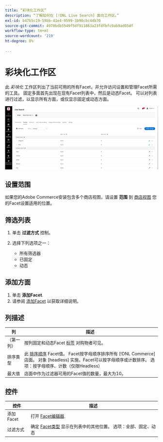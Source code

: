 ```yaml
---
title: “彩块化工作区”
description: “了解如何在 [!DNL Live Search] 面向工作区。”
exl-id: b47b5c19-59bb-41e4-9599-3b90cbc44b70
source-git-commit: 4978bdb5549f5df911863a23fdfbfc9ab9ad05df
workflow-type: tm+mt
source-wordcount: '219'
ht-degree: 0%

---
```


# 彩块化工作区

此 *彩块化* 工作区列出了当前可用的所有Facet，并允许访问设置和管理Facet所需的工具。 固定多面首先出现在现有Facet列表中，然后是动态Facet。 可以对列表进行过滤，以显示所有方面，或仅显示固定或动态方面。

![彩块化工作区](assets/faceting-workspace.png)

## 设置范围

如果您的Adobe Commerce安装包含多个商店视图，请设置 **范围** 到 [商店视图](https://experienceleague.adobe.com/docs/commerce-admin/start/setup/websites-stores-views.html#scope-settings) 您的Facet设置适用的位置。

## 筛选列表

1. 单击 **过滤方式** 控制。
1. 选择下列选项之一：

   * 所有筛选器
   * 已固定
   * 动态

## 添加方面

1. 单击 **添加Facet**.
1. 请参阅 [添加Facet](facets-add.md) 以获取详细说明。

## 列描述

| 列 | 描述 |
|--- |--- |
| （第一列） | 按列固定和动态Facet [标签](facets-type.md) 对购物者可见。 |
| 排序类型 | 此 [排序顺序](facets-type.md) Facet值。 Facet按字母顺序排序所有 [!DNL Commerce] 店面。 对象 [headless] 实施，Facet可以按字母顺序或计数排序。 选项：按字母顺序、计数（仅限Headless） |
| 最大值 | 店面中作为过滤器可用的Facet值的数量，最大为10。 |

## 控件

| 控件 | 描述 |
|--- |--- |
| 添加Facet | 打开 [Facet编辑器](facets-add.md). |
| 过滤方式 | 确定 [Facet类型](facets-type.md) 显示在列表中的其他位置。 选项：全部、固定、动态 |

